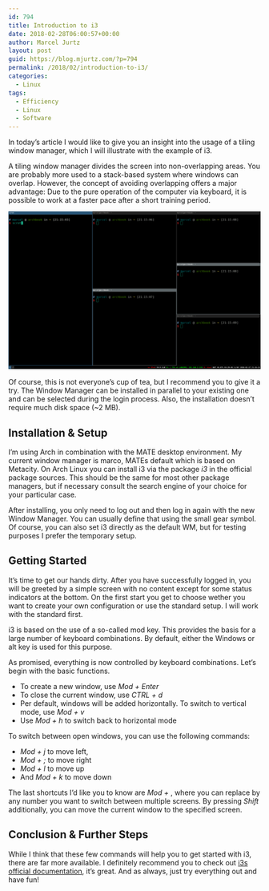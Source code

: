 ```yaml
---
id: 794
title: Introduction to i3
date: 2018-02-28T06:00:57+00:00
author: Marcel Jurtz
layout: post
guid: https://blog.mjurtz.com/?p=794
permalink: /2018/02/introduction-to-i3/
categories:
  - Linux
tags:
  - Efficiency
  - Linux
  - Software
---
```

In today&#8217;s article I would like to give you an insight into the usage of a tiling window manager, which I will illustrate with the example of i3.

A tiling window manager divides the screen into non-overlapping areas. You are probably more used to a stack-based system where windows can overlap. However, the concept of avoiding overlapping offers a major advantage: Due to the pure operation of the computer via keyboard, it is possible to work at a faster pace after a short training period.

![i3 Example Screenshot](/assets/2018/i3_screenshot.png)

Of course, this is not everyone&#8217;s cup of tea, but I recommend you to give it a try. The Window Manager can be installed in parallel to your existing one and can be selected during the login process. Also, the installation doesn&#8217;t require much disk space (~2 MB).

## Installation & Setup

I&#8217;m using Arch in combination with the MATE desktop environment. My current window manager is marco, MATEs default which is based on Metacity. On Arch Linux you can install i3 via the package _i3_ in the official package sources. This should be the same for most other package managers, but if necessary consult the search engine of your choice for your particular case.

After installing, you only need to log out and then log in again with the new Window Manager. You can usually define that using the small gear symbol. Of course, you can also set i3 directly as the default WM, but for testing purposes I prefer the temporary setup.

## Getting Started

It&#8217;s time to get our hands dirty. After you have successfully logged in, you will be greeted by a simple screen with no content except for some status indicators at the bottom. On the first start you get to choose wether you want to create your own configuration or use the standard setup. I will work with the standard first.

i3 is based on the use of a so-called mod key. This provides the basis for a large number of keyboard combinations. By default, either the Windows or alt key is used for this purpose.

As promised, everything is now controlled by keyboard combinations. Let&#8217;s begin with the basic functions.

  * To create a new window, use _Mod + Enter_
  * To close the current window, use _CTRL + d_
  * Per default, windows will be added horizontally. To switch to vertical mode, use _Mod + v_
  * Use _Mod + h_ to switch back to horizontal mode

To switch between open windows, you can use the following commands:

  * _Mod + j_ to move left,
  * _Mod + ;_ to move right
  * _Mod + l_ to move up
  * And _Mod + k_ to move down

The last shortcuts I&#8217;d like you to know are _Mod + <number>_, where you can replace <number> by any number you want to switch between multiple screens. By pressing _Shift_ additionally, you can move the current window to the specified screen.

## Conclusion & Further Steps

While I think that these few commands will help you to get started with i3, there are far more available. I definitely recommend you to check out [i3s official documentation](https://i3wm.org/docs/), it&#8217;s great. And as always, just try everything out and have fun!